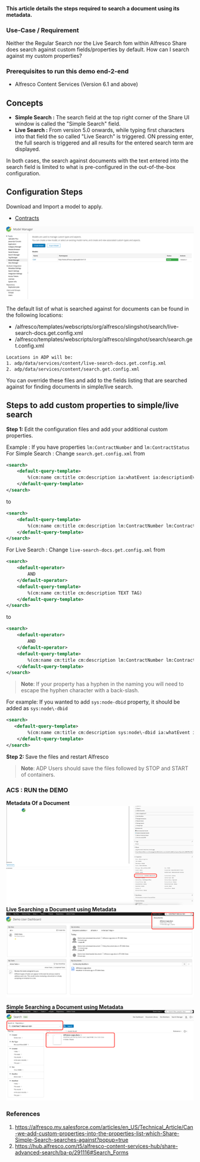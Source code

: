 #### This article details the steps required to search a document using its metadata.

### Use-Case / Requirement
Neither the Regular Search nor the Live Search fom within Alfresco Share does search against custom fields/properties by default.  How can I search against my custom properties?

### Prerequisites to run this demo end-2-end

* Alfresco Content Services (Version 6.1 and above)

## Concepts

* <b>Simple Search :</b> The search field at the top right corner of the Share UI window is called the "Simple Search" field. 
* <b>Live Search :</b> From version 5.0 onwards, while typing first characters into that field the so called "Live Search" is triggered. ON pressing enter, the full search is triggered and all results for the entered search term are displayed.

In both cases, the search against documents with the text entered into the search field is limited to what is pre-configured in the out-of-the-box configuration.

## Configuration Steps
Download and Import a model to apply.
* [Contracts](assets/CLM.zip)

![model-manager](assets/1.png)

The default list of what is searched against for documents can be found in the following locations:

* /alfresco/templates/webscripts/org/alfresco/slingshot/search/live-search-docs.get.config.xml
* /alfresco/templates/webscripts/org/alfresco/slingshot/search/search.get.config.xml

```
Locations in ADP will be: 
1. adp/data/services/content/live-search-docs.get.config.xml
2. adp/data/services/content/search.get.config.xml
```

You can override these files and add to the fields listing that are searched against for finding documents in simple/live search.


## Steps to add custom properties to simple/live search

<b>Step 1: </b>Edit the configuration files and add your additional custom properties.  
    
Example : 
If you have properties `lm:ContractNumber` and `lm:ContractStatus`
For Simple Search : Change `search.get.config.xml` from
```xml
<search>
    <default-query-template>
        %(cm:name cm:title cm:description ia:whatEvent ia:descriptionEvent lnk:title lnk:description TEXT TAG)
    </default-query-template>
</search>
```
to
```xml
<search>
    <default-query-template>
        %(cm:name cm:title cm:description lm:ContractNumber lm:ContractStatus lnk:title lnk:description TEXT TAG)
    </default-query-template>
</search>
```
For Live Search : Change `live-search-docs.get.config.xml` from
```xml
<search>
    <default-operator>
        AND
    </default-operator>
    <default-query-template>
        %(cm:name cm:title cm:description TEXT TAG)
    </default-query-template>
</search>
```
to
```xml
<search>
    <default-operator>
        AND
    </default-operator>
    <default-query-template>
        %(cm:name cm:title cm:description lm:ContractNumber lm:ContractStatus TEXT TAG)
    </default-query-template>
</search>
```

> **Note**: If your property has a hyphen in the naming you will need to escape the hyphen character with a back-slash.

For example: If you wanted to add `sys:node-dbid` property, it should be added as `sys:node\-dbid`

```xml
<search>
   <default-query-template>
        %(cm:name cm:title cm:description sys:node\-dbid ia:whatEvent ia:descriptionEvent lnk:title lnk:description TEXT TAG)
    </default-query-template>
</search>
```

<b>Step 2: </b> Save the files and restart Alfresco
> **Note**: ADP Users should save the files followed by STOP and START of containers.


### ACS : RUN the DEMO

<b>Metadata Of a Document</b>
![document-metadata-image](assets/1m.png)
<b>Live Searching a Document using Metadata</b>
![live-search-image](assets/2.png)

<b>Simple Searching a Document using Metadata</b>
![simple-search-image](assets/3.png)


### References
1. https://alfresco.my.salesforce.com/articles/en_US/Technical_Article/Can-we-add-custom-properties-into-the-properties-list-which-Share-Simple-Search-searches-against?popup=true
2. https://hub.alfresco.com/t5/alfresco-content-services-hub/share-advanced-search/ba-p/291116#Search_Forms